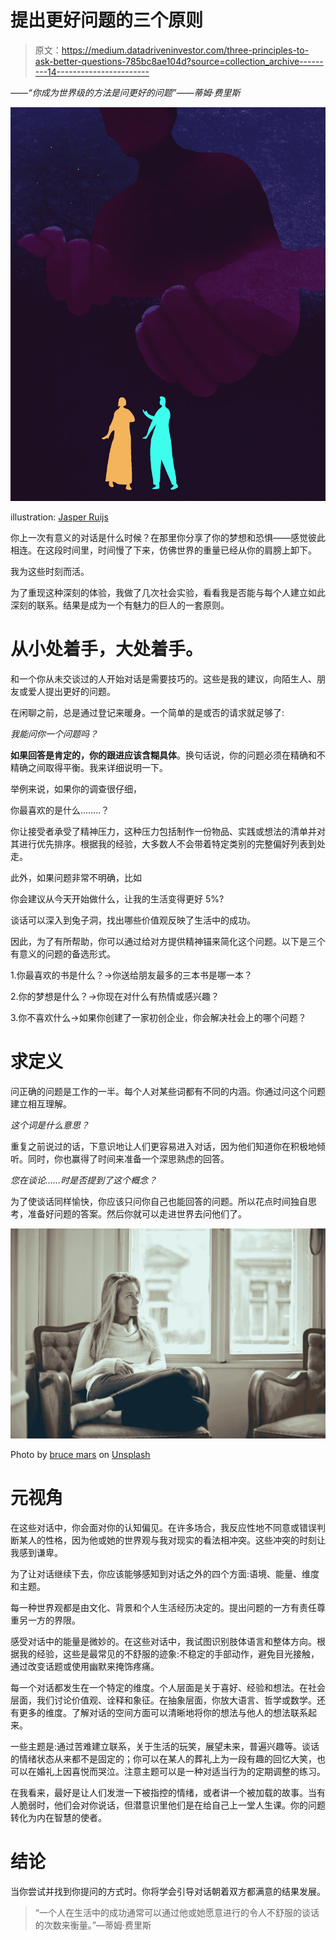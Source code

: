 # 提出更好问题的三个原则

> 原文：<https://medium.datadriveninvestor.com/three-principles-to-ask-better-questions-785bc8ae104d?source=collection_archive---------14----------------------->

*——“你成为世界级的方法是问更好的问题”——蒂姆·费里斯*

![](img/657c06e7a1865df56adb5595baa5751a.png)

illustration: [Jasper Ruijs](https://www.behance.net/gallery/100472141/Questions?tracking_source=for_you_feed_user_published)

你上一次有意义的对话是什么时候？在那里你分享了你的梦想和恐惧——感觉彼此相连。在这段时间里，时间慢了下来，仿佛世界的重量已经从你的肩膀上卸下。

我为这些时刻而活。

为了重现这种深刻的体验，我做了几次社会实验，看看我是否能与每个人建立如此深刻的联系。结果是成为一个有魅力的巨人的一套原则。

# 从小处着手，大处着手。

和一个你从未交谈过的人开始对话是需要技巧的。这些是我的建议，向陌生人、朋友或爱人提出更好的问题。

在闲聊之前，总是通过登记来暖身。一个简单的是或否的请求就足够了:

*我能问你一个问题吗？*

**如果回答是肯定的，你的跟进应该含糊具体**。换句话说，你的问题必须在精确和不精确之间取得平衡。我来详细说明一下。

举例来说，如果你的调查很仔细，

你最喜欢的是什么……..？

你让接受者承受了精神压力，这种压力包括制作一份物品、实践或想法的清单并对其进行优先排序。根据我的经验，大多数人不会带着特定类别的完整偏好列表到处走。

此外，如果问题非常不明确，比如

你会建议从今天开始做什么，让我的生活变得更好 5%?

谈话可以深入到兔子洞，找出哪些价值观反映了生活中的成功。

因此，为了有所帮助，你可以通过给对方提供精神锚来简化这个问题。以下是三个有意义的问题的备选形式。

1.你最喜欢的书是什么？→你送给朋友最多的三本书是哪一本？

2.你的梦想是什么？→你现在对什么有热情或感兴趣？

3.你不喜欢什么→如果你创建了一家初创企业，你会解决社会上的哪个问题？

# 求定义

问正确的问题是工作的一半。每个人对某些词都有不同的内涵。你通过问这个问题建立相互理解。

*这个词是什么意思？*

重复之前说过的话，下意识地让人们更容易进入对话，因为他们知道你在积极地倾听。同时，你也赢得了时间来准备一个深思熟虑的回答。

*您在谈论……时是否提到了这个概念？*

为了使谈话同样愉快，你应该只问你自己也能回答的问题。所以花点时间独自思考，准备好问题的答案。然后你就可以走进世界去问他们了。

![](img/7e6e5f8e4e0d7b9daf12224c9b44ac45.png)

Photo by [bruce mars](https://unsplash.com/@brucemars?utm_source=unsplash&utm_medium=referral&utm_content=creditCopyText) on [Unsplash](https://unsplash.com/s/photos/thinking?utm_source=unsplash&utm_medium=referral&utm_content=creditCopyText)

# 元视角

在这些对话中，你会面对你的认知偏见。在许多场合，我反应性地不同意或错误判断某人的性格，因为他或她的世界观与我对现实的看法相冲突。这些冲突的时刻让我感到谦卑。

为了让对话继续下去，你应该能够感知到对话之外的四个方面:语境、能量、维度和主题。

每一种世界观都是由文化、背景和个人生活经历决定的。提出问题的一方有责任尊重另一方的界限。

感受对话中的能量是微妙的。在这些对话中，我试图识别肢体语言和整体方向。根据我的经验，这些是最常见的不舒服的迹象:不稳定的手部动作，避免目光接触，通过改变话题或使用幽默来掩饰疼痛。

每一个对话都发生在一个特定的维度。个人层面是关于喜好、经验和想法。在社会层面，我们讨论价值观、诠释和象征。在抽象层面，你放大语言、哲学或数学。还有更多的维度。了解对话的空间方面可以清晰地将你的想法与他人的想法联系起来。

一些主题是:通过苦难建立联系，关于生活的玩笑，展望未来，普遍兴趣等。谈话的情绪状态从来都不是固定的；你可以在某人的葬礼上为一段有趣的回忆大笑，也可以在婚礼上因喜悦而哭泣。注意主题可以是一种对适当行为的定期调整的练习。

在我看来，最好是让人们发泄一下被指控的情绪，或者讲一个被加载的故事。当有人脆弱时，他们会对你说话，但潜意识里他们是在给自己上一堂人生课。你的问题转化为内在智慧的使者。

# 结论

当你尝试并找到你提问的方式时。你将学会引导对话朝着双方都满意的结果发展。

> “一个人在生活中的成功通常可以通过他或她愿意进行的令人不舒服的谈话的次数来衡量。”—蒂姆·费里斯
